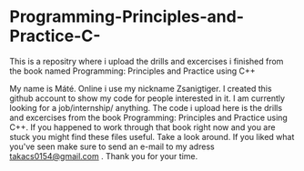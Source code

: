 # Programming-Principles-and-Practice-C-
This is a repositry where i upload the drills and excercises i finished from the book named Programming: Principles and Practice using C++

My name is Máté. Online i use my nickname Zsanigtiger. I created this github account to show my code for people interested in it. I am currently looking for a job/internship/ anything. The code i upload here is the drills and excercises from the book Programming: Principles and Practice using C++. If you happened to work through that book right now and you are stuck you might find these files useful. Take a look around. If you liked what you've seen make sure to send an e-mail to my adress takacs0154@gmail.com . Thank you for your time.
